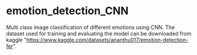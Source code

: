 # emotion_detection_CNN
Multi class image classification of different emotions using CNN.
The dataset used for training and evaluating the model can be downloaded from kaggle "https://www.kaggle.com/datasets/ananthu017/emotion-detection-fer".
